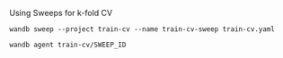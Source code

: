 Using Sweeps for k-fold CV


`wandb sweep --project train-cv --name train-cv-sweep train-cv.yaml`

`wandb agent train-cv/SWEEP_ID`

